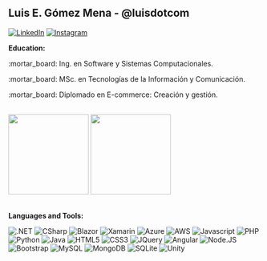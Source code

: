 <h2> Luis E. Gómez Mena - @luisdotcom </h2>

[![LinkedIn](https://img.shields.io/badge/LinkedIn-0077B5?style=for-the-badge&logo=linkedin&logoColor=white)](https://linkedin.com/in/luisdotcom) 
[![Instagram](https://img.shields.io/badge/Instagram-E4405F?style=for-the-badge&logo=instagram&logoColor=white)](https://instagram.com/_luisdotcom)
 
<b>Education: </b>
<p>:mortar_board: Ing. en Software y Sistemas Computacionales.</p>
<p>:mortar_board: MSc. en Tecnologías de la Información y Comunicación.</p>
<p>:mortar_board: Diplomado en E-commerce: Creación y gestión.</p>

<br/>
<div>
  <img src="https://github-readme-stats.vercel.app/api?username=luisdotcom&theme=github_dark&include_all_commits=true&count_private=true&show_icons=true&custom_title=GitHub%20Stats&border_color=263238" height="160px" />
 <img src="https://github-readme-stats.vercel.app/api/top-langs/?username=luisdotcom&theme=github_dark&layout=compact&border_color=263238" height="160px" />
</div>
<br/>

<b>Languages and Tools:</b> 
<div display:flex;>
 <div style="display: inline-block;">
   <img alt=".NET" src="https://img.shields.io/badge/.NET-5C2D91?style=for-the-badge&logo=.net&logoColor=white"> 
   <img alt="CSharp" src="https://img.shields.io/badge/C%23-239120?style=for-the-badge&logo=c-sharp&logoColor=white"> 
   <img alt="Blazor" src="https://img.shields.io/badge/blazor-512BD4?style=for-the-badge&logo=blazor&logoColor=white"> 
   <img alt="Xamarin" src="https://img.shields.io/badge/Xamarin-3498DB?style=for-the-badge&logo=xamarin&logoColor=white"> 
 
   <img alt="Azure" src="https://img.shields.io/badge/Microsoft_Azure-0089D6?style=for-the-badge&logo=microsoft-azure&logoColor=white"> 
   <img alt="AWS" src="https://img.shields.io/badge/AWS-FF9900?style=for-the-badge&logo=amazonaws&logoColor=white"> 

   <img alt="Javascript" src="https://img.shields.io/badge/JavaScript-F7DF1E?style=for-the-badge&logo=javascript&logoColor=black"> 
   <img alt="PHP" src="https://img.shields.io/badge/PHP-777BB4?style=for-the-badge&logo=php&logoColor=white"> 
   <img alt="Python" src="https://img.shields.io/badge/Python-3776AB?style=for-the-badge&logo=python&logoColor=white">
   <img alt="Java" src="https://img.shields.io/badge/Java-ED8B00?style=for-the-badge&logo=java&logoColor=white">
  
   <img alt="HTML5" src="https://img.shields.io/badge/HTML5-E34F26?style=for-the-badge&logo=html5&logoColor=white"> 
   <img alt="CSS3" src="https://img.shields.io/badge/CSS3-1572B6?style=for-the-badge&logo=css3&logoColor=white"> 
 
   <img alt="JQuery" src="https://img.shields.io/badge/jQuery-0769AD?style=for-the-badge&logo=jquery&logoColor=white"> 
   <img alt="Angular" src="https://img.shields.io/badge/Angular-DD0031?style=for-the-badge&logo=angular&logoColor=white"> 
   <img alt="Node.JS" src="https://img.shields.io/badge/Node.js-43853D?style=for-the-badge&logo=node.js&logoColor=white"> 

   <img alt="Bootstrap" src="https://img.shields.io/badge/Bootstrap-563D7C?style=for-the-badge&logo=bootstrap&logoColor=white"> 
 
   <img alt="MySQL" src="https://img.shields.io/badge/MySQL-00000F?style=for-the-badge&logo=mysql&logoColor=white"> 
   <img alt="MongoDB" src="https://img.shields.io/badge/MongoDB-4EA94B?style=for-the-badge&logo=mongodb&logoColor=white"> 
   <img alt="SQLite" src="https://img.shields.io/badge/SQLite-07405E?style=for-the-badge&logo=sqlite&logoColor=white"> 

   <img alt="Unity" src="https://img.shields.io/badge/Unity-100000?style=for-the-badge&logo=unity&logoColor=white">
 </div>  
</div>
